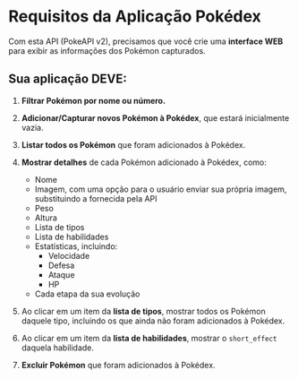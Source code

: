 # Requisitos da Aplicação Pokédex

Com esta API (PokeAPI v2), precisamos que você crie uma **interface WEB** para exibir as informações dos Pokémon capturados.

## Sua aplicação DEVE:

1. **Filtrar Pokémon por nome ou número.**

2. **Adicionar/Capturar novos Pokémon à Pokédex**, que estará inicialmente vazia.

3. **Listar todos os Pokémon** que foram adicionados à Pokédex.

4. **Mostrar detalhes** de cada Pokémon adicionado à Pokédex, como:
   - Nome
   - Imagem, com uma opção para o usuário enviar sua própria imagem, substituindo a fornecida pela API
   - Peso
   - Altura
   - Lista de tipos
   - Lista de habilidades
   - Estatísticas, incluindo:
     - Velocidade
     - Defesa
     - Ataque
     - HP
   - Cada etapa da sua evolução

5. Ao clicar em um item da **lista de tipos**, mostrar todos os Pokémon daquele tipo, incluindo os que ainda não foram adicionados à Pokédex.

6. Ao clicar em um item da **lista de habilidades**, mostrar o `short_effect` daquela habilidade.

7. **Excluir Pokémon** que foram adicionados à Pokédex.